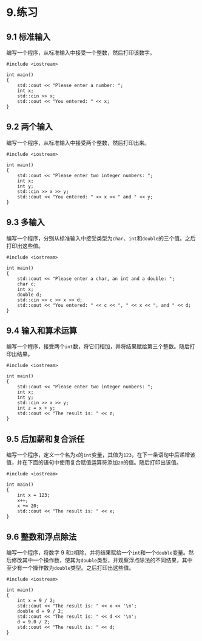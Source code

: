 # 9.练习

## 9.1 标准输入

编写一个程序，从标准输入中接受一个整数，然后打印该数字。

```
#include <iostream>

int main()
{
    std::cout << "Please enter a number: ";
    int x;
    std::cin >> x;
    std::cout << "You entered: " << x;
}

```

## 9.2 两个输入

编写一个程序，从标准输入中接受两个整数，然后打印出来。

```
#include <iostream>

int main()
{
    std::cout << "Please enter two integer numbers: ";
    int x;
    int y;
    std::cin >> x >> y;
    std::cout << "You entered: " << x << " and " << y;
}

```

## 9.3 多输入

编写一个程序，分别从标准输入中接受类型为`char`、`int`和`double`的三个值。之后打印出这些值。

```
#include <iostream>

int main()
{
    std::cout << "Please enter a char, an int and a double: ";
    char c;
    int x;
    double d;
    std::cin >> c >> x >> d;
    std::cout << "You entered: " << c << ", " << x << ", and " << d;
}

```

## 9.4 输入和算术运算

编写一个程序，接受两个`int`数，将它们相加，并将结果赋给第三个整数。随后打印出结果。

```
#include <iostream>

int main()
{
    std::cout << "Please enter two integer numbers: ";
    int x;
    int y;
    std::cin >> x >> y;
    int z = x + y;
    std::cout << "The result is: " << z;
}

```

## 9.5 后加薪和复合派任

编写一个程序，定义一个名为`x`的`int`变量，其值为`123`，在下一条语句中后递增该值，并在下面的语句中使用复合赋值运算符添加`20`的值。随后打印出该值。

```
#include <iostream>

int main()
{
    int x = 123;
    x++;
    x += 20;
    std::cout << "The result is: " << x;
}

```

## 9.6 整数和浮点除法

编写一个程序，将数字 9 和`2`相除，并将结果赋给一个`int`和一个`double`变量。然后修改其中一个操作数，使其为`double`类型，并观察浮点除法的不同结果，其中至少有一个操作数为`double`类型。之后打印出这些值。

```
#include <iostream>

int main()
{
    int x = 9 / 2;
    std::cout << "The result is: " << x << '\n';
    double d = 9 / 2;
    std::cout << "The result is: " << d << '\n';
    d = 9.0 / 2;
    std::cout << "The result is: " << d;
}

```